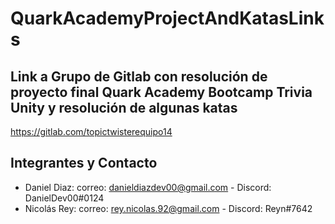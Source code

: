# QuarkAcademyProjectAndKatasLinks


## Link a Grupo de Gitlab con resolución de proyecto final Quark Academy Bootcamp Trivia Unity y resolución de algunas katas

https://gitlab.com/topictwisterequipo14

## Integrantes y Contacto

- Daniel Diaz: correo: danieldiazdev00@gmail.com - Discord: DanielDev00#0124
- Nicolás Rey: correo: rey.nicolas.92@gmail.com - Discord: Reyn#7642
